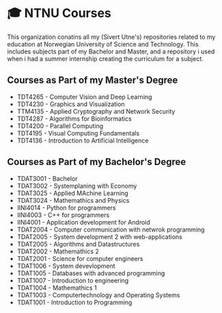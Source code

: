 # 🎓 NTNU Courses

This organization conatins all my (Sivert Utne's) repositories related to my education at Norwegian University of Science and Technology. This includes subjects part of my Bachelor and Master, and a repository i used when i had a summer internship creating the curriculum for a subject.

## Courses as Part of my Master's Degree

- TDT4265 - Computer Vision and Deep Learning
- TDT4230 - Graphics and Visualization
- TTM4135 - Applied Cryptography and Network Security
- TDT4287 - Algorithms for Bioinformatics
- TDT4200 - Parallel Computing
- TDT4195 - Visual Computing Fundamentals
- TDT4136 - Introduction to Artificial Intelligence

## Courses as Part of my Bachelor's Degree

- TDAT3001 - Bachelor 
- TDAT3002 - Systemplaning with Economy
- TDAT3025 - Applied MAchine Learning
- TDAT3024 - Mathemathics and Physics
- IINI4014 - Python for programmers
- IINI4003 - C++ for programmers
- IINI4001 - Application development for Android
- TDAT2004 - Computer communication with netwrok programming
- TDAT2005 - System development 2 with web-applications
- TDAT2005 - Algorithms and Datastructures
- TDAT2002 - Mathemathics 2
- TDAT2001 - Science for computer engineers
- TDAT1006 - System devevlopment
- TDAT1005 - Databases with advanced programming
- TDAT1007 - Introduction to engineering
- TDAT1004 - Mathemathics 1
- TDAT1003 - Computertechnology and Operating Systems
- TDAT1001 - Introduction to Programming



<!--
## Highlights

Scouring all these repositories to find interesting things to look at is a quite daunting task. I therefore put some eye-candy highlights in this readme. Also look at the tagged repositories for the repositories i put some extra work into.



### Paralell Computing

Image morphing using multiple processes with OpenMPI.

<p align="center">
<img src="highlights/TDT4200/moprhing.gif" width="60%">
</p>


### Introduction to artificial intelligence

Visualization of A* algorithm checking tiles while looking for the shortest path:
<p align="center">
<img src="highlights/TDT4136/Astar.gif" width="60%">
</p>


### Bachelor

Cross-plattform mobile application to order pickup of waste. Developed with Flutter amd includes:
- SMS-verification
- Captcha-verification
- Use of device location
- Live updating data from database
- Dark Mode
- and more...

<p align="center">
  <img src="highlights/TDAT3001/logg-inn-av-innfylling-av-kode-utfylt.png" width="30%">
  <img src="highlights/TDAT3001/logg-inn-captcha-2.png" width="30%">
  <img src="highlights/TDAT3001/hjemmeside-uten-aktive-bestillinger.png" width="30%">
  <img src="highlights/TDAT3001/bestilling-tom-dark.png" width="30%">
  <img src="highlights/TDAT3001/bestilling-tillat-bruk-av-posisjon.png" width="30%">
  <img src="highlights/TDAT3001/hjemside-med-aktive-bestillinger-2.png" width="30%">
  <img src="highlights/TDAT3001/info-bestilling-fullført-dark.png" width="30%">
  <img src="highlights/TDAT3001/profil-dark.png" width="30%">
</p>

### Applied Machine Learning

Visualizing of numer recognition after different amount of epochs.

<p align="center">
<img src="highlights/TDAT3025/number_recognizer.gif">
</p>

Pacman i created from scratch in PyGame as part of a project:
<p align="center">
<img src="highlights/TDAT3025/pacman.gif">
</p>


### C++ for programmers

Physics based ball-throwing game in OpenGL

<p align="center">
<img src="highlights/IINI4003/throw1.gif" width="60%">
<img src="highlights/IINI4003/throw3.gif" width="60%">
</p>



### Python for programmers

Just looks pretty (was a turtle introduction assignment)
<p align="center">
<img src="highlights/IINI4014/final_1.gif">
</p>


### Computer communication with Network programming

Live "multiplayer" drawing application

<img src="highlights/TDAT2004/shared%20drawing.png">


### Introduction to programming

Demonstration of transformations and rotations in OpenGL, where i created Steve from Minecraft.

<p align="center">
  <img src="highlights/TDAT1001/walking1.gif" width="49%">
  <img src="highlights/TDAT1001/walking2.gif" width="49%">
  <img src="highlights/TDAT1001/walking3.gif" width="49%">
  <img src="highlights/TDAT1001/dabbing.gif" width="49%">
</p>
-->
